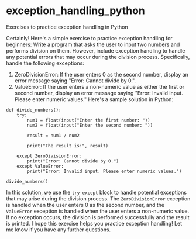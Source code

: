 # exception_handling_python
Exercises to practice exception handling in Python

Certainly! Here's a simple exercise to practice exception handling for beginners:
Write a program that asks the user to input two numbers and performs division on them. However, include exception handling to handle any potential errors that may occur during the division process. Specifically, handle the following exceptions:
1. ZeroDivisionError: If the user enters 0 as the second number, display an error message saying "Error: Cannot divide by 0.".
2. ValueError: If the user enters a non-numeric value as either the first or second number, display an error message saying "Error: Invalid input. Please enter numeric values."
Here's a sample solution in Python:

```
def divide_numbers():
    try:
        num1 = float(input("Enter the first number: "))
        num2 = float(input("Enter the second number: "))

        result = num1 / num2

        print("The result is:", result)

    except ZeroDivisionError:
        print("Error: Cannot divide by 0.")
    except ValueError:
        print("Error: Invalid input. Please enter numeric values.")

divide_numbers()

```

In this solution, we use the `try-except` block to handle potential exceptions that may arise during the division process. The `ZeroDivisionError` exception is handled when the user enters 0 as the second number, and the `ValueError` exception is handled when the user enters a non-numeric value. If no exception occurs, the division is performed successfully and the result is printed.
I hope this exercise helps you practice exception handling! Let me know if you have any further questions.